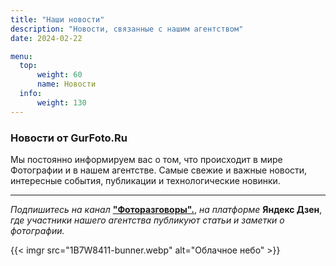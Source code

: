 ```yaml
---
title: "Наши новости"
description: "Новости, связанные с нашим агентством"
date: 2024-02-22

menu:
  top:
      weight: 60
      name: Новости
  info:
      weight: 130
---
```


### Новости от GurFoto.Ru

Мы постоянно информируем вас о том, что происходит в мире Фотографии и в нашем агентстве. Самые свежие и важные новости, интересные события, публикации и технологические новинки.

---

*Подпишитесь на канал* **["Фоторазговоры".](https://dzen.ru/id/5ee1e3614921136eb9cb6238)**, *на платформе*  **Яндекс Дзен**, *где участники нашего агентства публикуют статьи и заметки о фотографии.*

{{< imgr src="1B7W8411-bunner.webp" alt="Облачное небо" >}}
